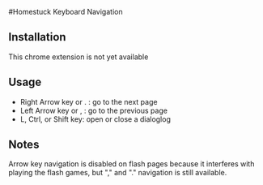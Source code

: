 #Homestuck Keyboard Navigation

## Installation

This chrome extension is not yet available

## Usage

 - Right Arrow key or . : go to the next page
 - Left Arrow key or , : go to the previous page
 - L, Ctrl, or Shift key: open or close a dialoglog

## Notes

Arrow key navigation is disabled on flash pages because it interferes with playing the flash games, but "," and "." navigation is still available.
